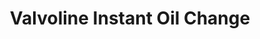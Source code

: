 ---
title: "Valvoline Instant Oil Change"
url: /milford/valvoline-instant-oil-change/
shop: car repair
---